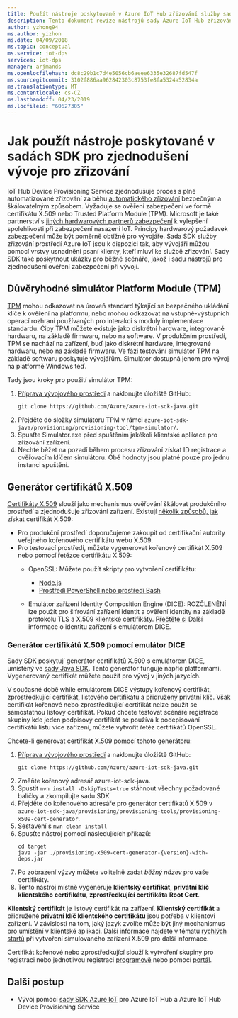 ```yaml
---
title: Použít nástroje poskytované v Azure IoT Hub zřizování služby sady SDK pro zařízení pro zjednodušení vývoje
description: Tento dokument revize nástrojů sady Azure IoT Hub zřizování služby sady SDK pro zařízení pro vývoj
author: yzhong94
ms.author: yizhon
ms.date: 04/09/2018
ms.topic: conceptual
ms.service: iot-dps
services: iot-dps
manager: arjmands
ms.openlocfilehash: dc8c29b1c7d4e5056cb6aeee6335e32687fd547f
ms.sourcegitcommit: 3102f886aa962842303c8753fe8fa5324a52834a
ms.translationtype: MT
ms.contentlocale: cs-CZ
ms.lasthandoff: 04/23/2019
ms.locfileid: "60627305"
---
```

# <a name="how-to-use-tools-provided-in-the-sdks-to-simplify-development-for-provisioning"></a>Jak použít nástroje poskytované v sadách SDK pro zjednodušení vývoje pro zřizování
IoT Hub Device Provisioning Service zjednodušuje proces s plně automatizované zřizování za běhu [automatického zřizování](concepts-auto-provisioning.md) bezpečným a škálovatelným způsobem.  Vyžaduje se ověření zabezpečení ve formě certifikátu X.509 nebo Trusted Platform Module (TPM).  Microsoft je také partnerství s [jiných hardwarových partnerů zabezpečení](https://azure.microsoft.com/blog/azure-iot-supports-new-security-hardware-to-strengthen-iot-security/) k vylepšení spolehlivosti při zabezpečení nasazení IoT. Principy hardwarový požadavek zabezpečení může být poměrně obtížné pro vývojáře. Sada SDK služby zřizování prostředí Azure IoT jsou k dispozici tak, aby vývojáři můžou pomocí vrstvy usnadnění psaní klienty, kteří mluví ke službě zřizování. Sady SDK také poskytnout ukázky pro běžné scénáře, jakož i sadu nástrojů pro zjednodušení ověření zabezpečení při vývoji.

## <a name="trusted-platform-module-tpm-simulator"></a>Důvěryhodné simulátor Platform Module (TPM)
[TPM](https://docs.microsoft.com/azure/iot-dps/concepts-security) mohou odkazovat na úroveň standard týkající se bezpečného ukládání klíče k ověření na platformu, nebo mohou odkazovat na vstupně-výstupních operací rozhraní používaných pro interakci s moduly implementace standardu. Čipy TPM můžete existuje jako diskrétní hardware, integrované hardwaru, na základě firmwaru, nebo na software.  V produkčním prostředí, TPM se nachází na zařízení, buď jako diskrétní hardware, integrované hardwaru, nebo na základě firmwaru. Ve fázi testování simulátor TPM na základě softwaru poskytuje vývojářům.  Simulátor dostupná jenom pro vývoj na platformě Windows teď.

Tady jsou kroky pro použití simulátor TPM:
1. [Příprava vývojového prostředí](https://docs.microsoft.com/azure/iot-dps/quick-enroll-device-x509-java) a naklonujte úložiště GitHub:
   ```
   git clone https://github.com/Azure/azure-iot-sdk-java.git
   ```
2. Přejděte do složky simulátoru TPM v rámci ```azure-iot-sdk-java/provisioning/provisioning-tool/tpm-simulator/```.
3. Spusťte Simulator.exe před spuštěním jakékoli klientské aplikace pro zřizování zařízení.
4. Nechte běžet na pozadí během procesu zřizování získat ID registrace a ověřovacím klíčem simulátoru.  Obě hodnoty jsou platné pouze pro jednu instanci spuštění.

## <a name="x509-certificate-generator"></a>Generátor certifikátů X.509
[Certifikáty X.509](https://docs.microsoft.com/azure/iot-dps/concepts-security#x509-certificates) slouží jako mechanismus ověřování škálovat produkčního prostředí a zjednodušuje zřizování zařízení.  Existují [několik způsobů, jak](https://docs.microsoft.com/azure/iot-hub/iot-hub-x509ca-overview#how-to-get-an-x509-ca-certificate) získat certifikát X.509:
* Pro produkční prostředí doporučujeme zakoupit od certifikační autority veřejného kořenového certifikátu webu X.509.
* Pro testovací prostředí, můžete vygenerovat kořenový certifikát X.509 nebo pomocí řetězce certifikátu X.509:
    * OpenSSL: Můžete použít skripty pro vytvoření certifikátu:
        * [Node.js](https://github.com/Azure/azure-iot-sdk-node/tree/master/provisioning/tools)
        * [Prostředí PowerShell nebo prostředí Bash](https://github.com/Azure/azure-iot-sdk-c/blob/master/tools/CACertificates/CACertificateOverview.md)
        
    * Emulátor zařízení Identity Composition Engine (DICE): ROZČLENĚNÍ lze použít pro šifrování zařízení identit a ověření identity na základě protokolu TLS a X.509 klientské certifikáty.  [Přečtěte si](https://www.microsoft.com/research/publication/device-identity-dice-riot-keys-certificates/) Další informace o identitu zařízení s emulátorem DICE.

### <a name="using-x509-certificate-generator-with-dice-emulator"></a>Generátor certifikátů X.509 pomocí emulátor DICE
Sady SDK poskytují generátor certifikátů X.509 s emulátorem DICE, umístěný ve [sady Java SDK](https://github.com/Azure/azure-iot-sdk-java/tree/master/provisioning/provisioning-tools/provisioning-x509-cert-generator).  Tento generátor funguje napříč platformami.  Vygenerovaný certifikát můžete použít pro vývoj v jiných jazycích.

V současné době while emulátorem DICE výstupy kořenový certifikát, zprostředkující certifikát, listového certifikátu a přidružený privátní klíč.  Však certifikát kořenové nebo zprostředkující certifikát nelze použít se samostatnou listový certifikát.  Pokud chcete testovat scénáře registrace skupiny kde jeden podpisový certifikát se používá k podepisování certifikátů listu více zařízení, můžete vytvořit řetěz certifikátů OpenSSL.

Chcete-li generovat certifikát X.509 pomocí tohoto generátoru:
1. [Příprava vývojového prostředí](https://docs.microsoft.com/azure/iot-dps/quick-enroll-device-x509-java) a naklonujte úložiště GitHub:
   ```
   git clone https://github.com/Azure/azure-iot-sdk-java.git
   ```
2. Změňte kořenový adresář azure-iot-sdk-java.
3. Spustit ```mvn install -DskipTests=true``` stáhnout všechny požadované balíčky a zkompilujte sadu SDK
4. Přejděte do kořenového adresáře pro generátor certifikátů X.509 v ```azure-iot-sdk-java/provisioning/provisioning-tools/provisioning-x509-cert-generator```.
5. Sestavení s ```mvn clean install```
6. Spusťte nástroj pomocí následujících příkazů:
   ```
   cd target
   java -jar ./provisioning-x509-cert-generator-{version}-with-deps.jar
   ```
7. Po zobrazení výzvy můžete volitelně zadat _běžný název_ pro vaše certifikáty.
8. Tento nástroj místně vygeneruje **klientský certifikát**, **privátní klíč klientského certifikátu**, **zprostředkující certifikát**a **Root Cert**.

**Klientský certifikát** je listový certifikát na zařízení.  **Klientský certifikát** a přidružené **privátní klíč klientského certifikátu** jsou potřeba v klientovi zařízení. V závislosti na tom, jaký jazyk zvolíte může být jiný mechanismus pro umístění v klientské aplikaci.  Další informace najdete v tématu [rychlých startů](https://docs.microsoft.com/azure/iot-dps/quick-create-simulated-device-x509) při vytvoření simulovaného zařízení X.509 pro další informace.

Certifikát kořenové nebo zprostředkující slouží k vytvoření skupiny pro registraci nebo jednotlivou registraci [programově](https://docs.microsoft.com/azure/iot-dps/how-to-manage-enrollments-sdks) nebo pomocí [portál](https://docs.microsoft.com/azure/iot-dps/how-to-manage-enrollments).

## <a name="next-steps"></a>Další postup
* Vývoj pomocí [sady SDK Azure IoT]( https://github.com/Azure/azure-iot-sdks) pro Azure IoT Hub a Azure IoT Hub Device Provisioning Service
